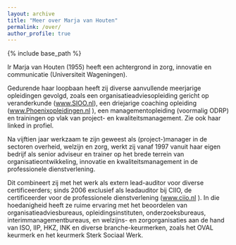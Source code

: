 ```yaml
---
layout: archive
title: "Meer over Marja van Houten"
permalink: /over/
author_profile: true
---
```


{% include base_path %}

Ir Marja van Houten (1955) heeft een achtergrond in zorg, innovatie en communicatie (Universiteit Wageningen). 

Gedurende haar loopbaan heeft zij diverse aanvullende meerjarige opleidingen gevolgd, zoals een organisatieadviesopleiding gericht op veranderkunde (www.SIOO.nl), een driejarige coaching opleiding (www.Phoenixopleidingen.nl ), een managementopleiding (voormalig ODRP) en trainingen op vlak van project- en kwaliteitsmanagement. Zie ook haar linked in profiel. <doorklik>

Na vijftien jaar werkzaam te zijn geweest als (project-)manager in de sectoren overheid, welzijn en zorg, werkt zij vanaf 1997 vanuit haar eigen bedrijf als senior adviseur en trainer op het brede terrein van organisatieontwikkeling, innovatie en kwaliteitsmanagement in de professionele dienstverlening. 

Dit combineert zij met het werk als extern lead-auditor voor diverse certificeerders; sinds 2006 exclusief als leadauditor bij CIIO, de certificeerder voor de professionele dienstverlening (www.ciio.nl ). In die hoedanigheid heeft ze ruime ervaring met het beoordelen van organisatieadviesbureaus, opleidingsinstituten, onderzoeksbureaus, interimmanagementbureaus, en welzijns- en zorgorganisaties aan de hand van ISO, IIP, HKZ, INK en diverse branche-keurmerken, zoals het OVAL keurmerk en het keurmerk Sterk Sociaal Werk.
